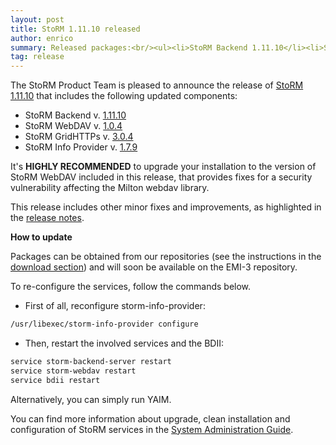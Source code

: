 ```yaml
---
layout: post
title: StoRM 1.11.10 released
author: enrico
summary: Released packages:<br/><ul><li>StoRM Backend 1.11.10</li><li>StoRM WebDAV 1.0.4</li><li>StoRM GridHTTPs 3.0.4</li><li>StoRM Info Provider 1.7.9</li></ul>
tag: release
---
```


The StoRM Product Team is pleased to announce the release of [StoRM 1.11.10][release-notes] that
includes the following updated components:

* StoRM Backend v. [1.11.10][backend-rn]
* StoRM WebDAV v. [1.0.4][webdav-rn]
* StoRM GridHTTPs v. [3.0.4][gridhttps-rn]
* StoRM Info Provider v. [1.7.9][info-provider-rn]

It's **HIGHLY RECOMMENDED** to upgrade your installation to the version of StoRM WebDAV included in this release, that provides fixes for a security vulnerability affecting the Milton webdav library.

This release includes other minor fixes and improvements, as highlighted in the [release notes][release-notes].

**How to update**

Packages can be obtained from our repositories (see the instructions in the [download section][download-page]) and will soon be available on the EMI-3 repository.

To re-configure the services, follow the commands below.

- First of all, reconfigure storm-info-provider:

```bash
/usr/libexec/storm-info-provider configure
```

- Then, restart the involved services and the BDII:

```bash
service storm-backend-server restart
service storm-webdav restart
service bdii restart
```

Alternatively, you can simply run YAIM.

You can find more information about upgrade, clean installation and configuration of
StoRM services in the [System Administration Guide][storm-sysadmin-guide].


[webdav-rn]: {{site.baseurl}}/release-notes/storm-webdav/1.0.4/
[gridhttps-rn]: {{site.baseurl}}/release-notes/storm-gridhttps-server/3.0.4/
[backend-rn]: {{site.baseurl}}/release-notes/storm-backend-server/1.11.10/
[info-provider-rn]: {{site.baseurl}}/release-notes/storm-dynamic-info-provider/1.7.9/
[release-notes]: {{site.baseurl}}/release-notes/StoRM-v1.11.10.html
[download-page]: {{site.baseurl}}/download.html
[storm-sysadmin-guide]: {{site.baseurl}}/documentation/sysadmin-guide/
